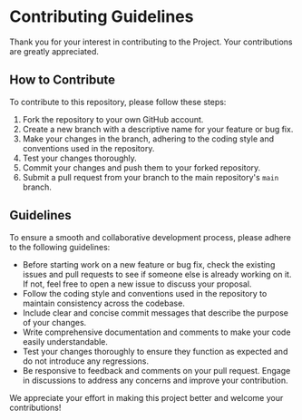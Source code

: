 # Contributing Guidelines

Thank you for your interest in contributing to the Project. Your contributions are greatly appreciated.

## How to Contribute

To contribute to this repository, please follow these steps:

1. Fork the repository to your own GitHub account.
2. Create a new branch with a descriptive name for your feature or bug fix.
3. Make your changes in the branch, adhering to the coding style and conventions used in the repository.
4. Test your changes thoroughly.
5. Commit your changes and push them to your forked repository.
6. Submit a pull request from your branch to the main repository's `main` branch.

## Guidelines

To ensure a smooth and collaborative development process, please adhere to the following guidelines:

- Before starting work on a new feature or bug fix, check the existing issues and pull requests to see if someone else is already working on it. If not, feel free to open a new issue to discuss your proposal.
- Follow the coding style and conventions used in the repository to maintain consistency across the codebase.
- Include clear and concise commit messages that describe the purpose of your changes.
- Write comprehensive documentation and comments to make your code easily understandable.
- Test your changes thoroughly to ensure they function as expected and do not introduce any regressions.
- Be responsive to feedback and comments on your pull request. Engage in discussions to address any concerns and improve your contribution.

We appreciate your effort in making this project better and welcome your contributions!